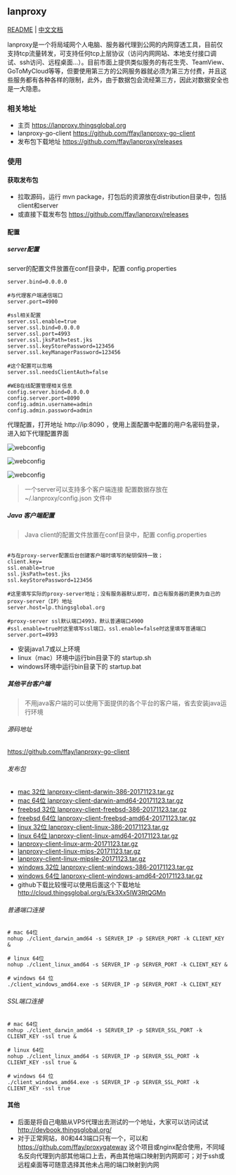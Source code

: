 lanproxy
--------

[README](README_en.md) | [中文文档](README.md)

lanproxy是一个将局域网个人电脑、服务器代理到公网的内网穿透工具，目前仅支持tcp流量转发，可支持任何tcp上层协议（访问内网网站、本地支付接口调试、ssh访问、远程桌面...）。目前市面上提供类似服务的有花生壳、TeamView、GoToMyCloud等等，但要使用第三方的公网服务器就必须为第三方付费，并且这些服务都有各种各样的限制，此外，由于数据包会流经第三方，因此对数据安全也是一大隐患。

### 相关地址

- 主页 https://lanproxy.thingsglobal.org
- lanproxy-go-client https://github.com/ffay/lanproxy-go-client
- 发布包下载地址 https://github.com/ffay/lanproxy/releases

### 使用

#### 获取发布包

-	拉取源码，运行 mvn package，打包后的资源放在distribution目录中，包括client和server
-	或直接下载发布包  https://github.com/ffay/lanproxy/releases

#### 配置

##### server配置

server的配置文件放置在conf目录中，配置 config.properties

```properties
server.bind=0.0.0.0

#与代理客户端通信端口
server.port=4900

#ssl相关配置
server.ssl.enable=true
server.ssl.bind=0.0.0.0
server.ssl.port=4993
server.ssl.jksPath=test.jks
server.ssl.keyStorePassword=123456
server.ssl.keyManagerPassword=123456

#这个配置可以忽略
server.ssl.needsClientAuth=false

#WEB在线配置管理相关信息
config.server.bind=0.0.0.0
config.server.port=8090
config.admin.username=admin
config.admin.password=admin
```

代理配置，打开地址 http://ip:8090 ，使用上面配置中配置的用户名密码登录，进入如下代理配置界面

![webconfig](readme_zh_client_list.png)

![webconfig](readme_zh_proxy_list.png)

![webconfig](readme_zh_stat_list.png)

> 一个server可以支持多个客户端连接
> 配置数据存放在 ~/.lanproxy/config.json 文件中

##### Java 客户端配置

> Java client的配置文件放置在conf目录中，配置 config.properties

```properties

#与在proxy-server配置后台创建客户端时填写的秘钥保持一致；
client.key=
ssl.enable=true
ssl.jksPath=test.jks
ssl.keyStorePassword=123456

#这里填写实际的proxy-server地址；没有服务器默认即可，自己有服务器的更换为自己的proxy-server（IP）地址
server.host=lp.thingsglobal.org

#proxy-server ssl默认端口4993，默认普通端口4900
#ssl.enable=true时这里填写ssl端口，ssl.enable=false时这里填写普通端口
server.port=4993
```

- 安装java1.7或以上环境
- linux（mac）环境中运行bin目录下的 startup.sh
- windows环境中运行bin目录下的 startup.bat

##### 其他平台客户端

> 不用java客户端的可以使用下面提供的各个平台的客户端，省去安装java运行环境

###### 源码地址

https://github.com/ffay/lanproxy-go-client

###### 发布包

- [mac 32位 lanproxy-client-darwin-386-20171123.tar.gz](https://github.com/ffay/lanproxy-go-client/files/1499389/lanproxy-client-darwin-386-20171123.tar.gz)
- [mac 64位 lanproxy-client-darwin-amd64-20171123.tar.gz](https://github.com/ffay/lanproxy-go-client/files/1499390/lanproxy-client-darwin-amd64-20171123.tar.gz)
- [freebsd 32位 lanproxy-client-freebsd-386-20171123.tar.gz](https://github.com/ffay/lanproxy-go-client/files/1499391/lanproxy-client-freebsd-386-20171123.tar.gz)
- [freebsd 64位 lanproxy-client-freebsd-amd64-20171123.tar.gz](https://github.com/ffay/lanproxy-go-client/files/1499392/lanproxy-client-freebsd-amd64-20171123.tar.gz)
- [linux 32位 lanproxy-client-linux-386-20171123.tar.gz](https://github.com/ffay/lanproxy-go-client/files/1499393/lanproxy-client-linux-386-20171123.tar.gz)
- [linux 64位 lanproxy-client-linux-amd64-20171123.tar.gz](https://github.com/ffay/lanproxy-go-client/files/1499394/lanproxy-client-linux-amd64-20171123.tar.gz)
- [lanproxy-client-linux-arm-20171123.tar.gz](https://github.com/ffay/lanproxy-go-client/files/1499395/lanproxy-client-linux-arm-20171123.tar.gz)
- [lanproxy-client-linux-mips-20171123.tar.gz](https://github.com/ffay/lanproxy-go-client/files/1499396/lanproxy-client-linux-mips-20171123.tar.gz)
- [lanproxy-client-linux-mipsle-20171123.tar.gz](https://github.com/ffay/lanproxy-go-client/files/1499397/lanproxy-client-linux-mipsle-20171123.tar.gz)
- [windows 32位 lanproxy-client-windows-386-20171123.tar.gz](https://github.com/ffay/lanproxy-go-client/files/1499398/lanproxy-client-windows-386-20171123.tar.gz)
- [windows 64位 lanproxy-client-windows-amd64-20171123.tar.gz](https://github.com/ffay/lanproxy-go-client/files/1499399/lanproxy-client-windows-amd64-20171123.tar.gz)
- github下载比较慢可以使用后面这个下载地址 http://cloud.thingsglobal.org/s/Ek3Xx5IW3RtQGMn

###### 普通端口连接

```shell
# mac 64位
nohup ./client_darwin_amd64 -s SERVER_IP -p SERVER_PORT -k CLIENT_KEY &

# linux 64位
nohup ./client_linux_amd64 -s SERVER_IP -p SERVER_PORT -k CLIENT_KEY &

# windows 64 位
./client_windows_amd64.exe -s SERVER_IP -p SERVER_PORT -k CLIENT_KEY
```

###### SSL端口连接

```shell
# mac 64位
nohup ./client_darwin_amd64 -s SERVER_IP -p SERVER_SSL_PORT -k CLIENT_KEY -ssl true &

# linux 64位
nohup ./client_linux_amd64 -s SERVER_IP -p SERVER_SSL_PORT -k CLIENT_KEY -ssl true &

# windows 64 位
./client_windows_amd64.exe -s SERVER_IP -p SERVER_SSL_PORT -k CLIENT_KEY -ssl true
```

#### 其他

- 后面是将自己电脑从VPS代理出去测试的一个地址，大家可以访问试试 http://devbook.thingsglobal.org/
- 对于正常网站，80和443端口只有一个，可以和 https://github.com/ffay/proxygateway 这个项目或nginx配合使用，不同域名反向代理到内部其他端口上去，再由其他端口映射到内网即可；对于ssh或远程桌面等可随意选择其他未占用的端口映射到内网
